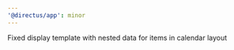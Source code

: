 ```yaml
---
'@directus/app': minor
---
```


Fixed display template with nested data for items in calendar layout
